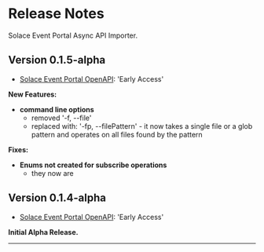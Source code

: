# Release Notes

Solace Event Portal Async API Importer.

## Version 0.1.5-alpha
  * [Solace Event Portal OpenAPI](https://github.com/solace-iot-team/sep-async-api-importer/blob/main/resources/sep-openapi-spec.json): 'Early Access'

**New Features:**

- **command line options**
  - removed '-f, --file'
  - replaced with: '-fp, --filePattern' - it now takes a single file or a glob pattern and operates on all files found by the pattern

**Fixes:**

- **Enums not created for subscribe operations**
  - they now are


## Version 0.1.4-alpha
  * [Solace Event Portal OpenAPI](https://github.com/solace-iot-team/sep-async-api-importer/blob/main/resources/sep-openapi-spec.json): 'Early Access'


**Initial Alpha Release.**


---
